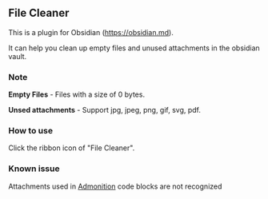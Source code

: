## File Cleaner

This is a plugin for Obsidian (https://obsidian.md).

It can help you clean up empty files and unused attachments in the obsidian vault.

### Note

**Empty Files** - Files with a size of 0 bytes.

**Unsed attachments** - Support jpg, jpeg, png, gif, svg, pdf.

### How to use

Click the ribbon icon of "File Cleaner".

### Known issue

Attachments used in [Admonition](https://github.com/valentine195/obsidian-admonition) code blocks are not recognized
